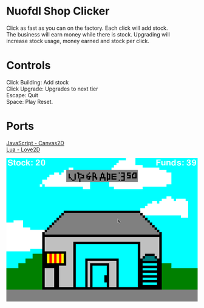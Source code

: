 # Nuofdl Shop Clicker
Click as fast as you can on the factory. Each click will add stock. \
The business will earn money while there is stock. Upgrading will \
increase stock usage, money earned and stock per click.

# Controls
Click Building: Add stock \
Click Upgrade: Upgrades to next tier \
Escape: Quit \
Space: Play Reset.

# Ports
[JavaScript - Canvas2D](JavaScript-Canvas2D)\
[Lua - Love2D](Lua-Love2D)

![Screenshot](screenshot.png)
